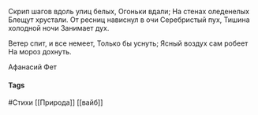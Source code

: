 Скрип шагов вдоль улиц белых,
Огоньки вдали;
На стенах оледенелых
Блещут хрустали.
От ресниц нависнул в очи
Серебристый пух,
Тишина холодной ночи
Занимает дух.

Ветер спит, и все немеет,
Только бы уснуть;
Ясный воздух сам робеет
На мороз дохнуть.

Афанасий Фет

#### Tags
#Стихи
[[Природа]]
[[вайб]]
